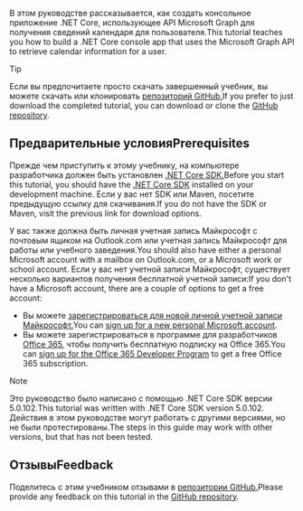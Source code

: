 <!-- markdownlint-disable MD002 MD041 -->

<span data-ttu-id="0b59a-101">В этом руководстве рассказывается, как создать консольное приложение .NET Core, использующее API Microsoft Graph для получения сведений календаря для пользователя.</span><span class="sxs-lookup"><span data-stu-id="0b59a-101">This tutorial teaches you how to build a .NET Core console app that uses the Microsoft Graph API to retrieve calendar information for a user.</span></span>

> [!TIP]
> <span data-ttu-id="0b59a-102">Если вы предпочитаете просто скачать завершенный учебник, вы можете скачать или клонировать [репозиторий GitHub.](https://github.com/microsoftgraph/msgraph-training-dotnet-core)</span><span class="sxs-lookup"><span data-stu-id="0b59a-102">If you prefer to just download the completed tutorial, you can download or clone the [GitHub repository](https://github.com/microsoftgraph/msgraph-training-dotnet-core).</span></span>

## <a name="prerequisites"></a><span data-ttu-id="0b59a-103">Предварительные условия</span><span class="sxs-lookup"><span data-stu-id="0b59a-103">Prerequisites</span></span>

<span data-ttu-id="0b59a-104">Прежде чем приступить к этому учебнику, на компьютере разработчика должен быть установлен [.NET Core SDK.](https://dotnet.microsoft.com/download)</span><span class="sxs-lookup"><span data-stu-id="0b59a-104">Before you start this tutorial, you should have the [.NET Core SDK](https://dotnet.microsoft.com/download) installed on your development machine.</span></span> <span data-ttu-id="0b59a-105">Если у вас нет SDK или Maven, посетите предыдущую ссылку для скачивания.</span><span class="sxs-lookup"><span data-stu-id="0b59a-105">If you do not have the SDK or Maven, visit the previous link for download options.</span></span>

<span data-ttu-id="0b59a-106">У вас также должна быть личная учетная запись Майкрософт с почтовым ящиком на Outlook.com или учетная запись Майкрософт для работы или учебного заведения.</span><span class="sxs-lookup"><span data-stu-id="0b59a-106">You should also have either a personal Microsoft account with a mailbox on Outlook.com, or a Microsoft work or school account.</span></span> <span data-ttu-id="0b59a-107">Если у вас нет учетной записи Майкрософт, существует несколько вариантов получения бесплатной учетной записи:</span><span class="sxs-lookup"><span data-stu-id="0b59a-107">If you don't have a Microsoft account, there are a couple of options to get a free account:</span></span>

- <span data-ttu-id="0b59a-108">Вы можете [зарегистрироваться для новой личной учетной записи Майкрософт.](https://signup.live.com/signup?wa=wsignin1.0&rpsnv=12&ct=1454618383&rver=6.4.6456.0&wp=MBI_SSL_SHARED&wreply=https://mail.live.com/default.aspx&id=64855&cbcxt=mai&bk=1454618383&uiflavor=web&uaid=b213a65b4fdc484382b6622b3ecaa547&mkt=E-US&lc=1033&lic=1)</span><span class="sxs-lookup"><span data-stu-id="0b59a-108">You can [sign up for a new personal Microsoft account](https://signup.live.com/signup?wa=wsignin1.0&rpsnv=12&ct=1454618383&rver=6.4.6456.0&wp=MBI_SSL_SHARED&wreply=https://mail.live.com/default.aspx&id=64855&cbcxt=mai&bk=1454618383&uiflavor=web&uaid=b213a65b4fdc484382b6622b3ecaa547&mkt=E-US&lc=1033&lic=1).</span></span>
- <span data-ttu-id="0b59a-109">Вы можете зарегистрироваться в программе для разработчиков [Office 365,](https://developer.microsoft.com/office/dev-program) чтобы получить бесплатную подписку на Office 365.</span><span class="sxs-lookup"><span data-stu-id="0b59a-109">You can [sign up for the Office 365 Developer Program](https://developer.microsoft.com/office/dev-program) to get a free Office 365 subscription.</span></span>

> [!NOTE]
> <span data-ttu-id="0b59a-110">Это руководство было написано с помощью .NET Core SDK версии 5.0.102.</span><span class="sxs-lookup"><span data-stu-id="0b59a-110">This tutorial was written with .NET Core SDK version 5.0.102.</span></span> <span data-ttu-id="0b59a-111">Действия в этом руководстве могут работать с другими версиями, но не были протестированы.</span><span class="sxs-lookup"><span data-stu-id="0b59a-111">The steps in this guide may work with other versions, but that has not been tested.</span></span>

## <a name="feedback"></a><span data-ttu-id="0b59a-112">Отзывы</span><span class="sxs-lookup"><span data-stu-id="0b59a-112">Feedback</span></span>

<span data-ttu-id="0b59a-113">Поделитесь с этим учебником отзывами в [репозитории GitHub.](https://github.com/microsoftgraph/msgraph-training-dotnet-core)</span><span class="sxs-lookup"><span data-stu-id="0b59a-113">Please provide any feedback on this tutorial in the [GitHub repository](https://github.com/microsoftgraph/msgraph-training-dotnet-core).</span></span>

